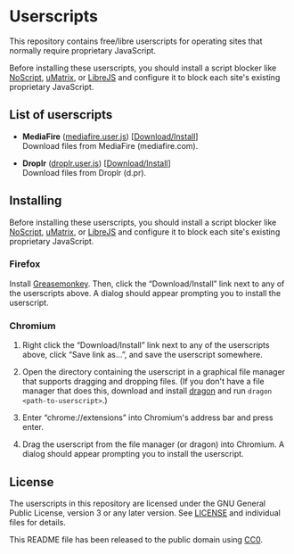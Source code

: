 Userscripts
===========

This repository contains free/libre userscripts for operating sites that
normally require proprietary JavaScript.

Before installing these userscripts, you should install a script blocker like
[NoScript], [uMatrix], or [LibreJS] and configure it to block each site's
existing proprietary JavaScript.

[NoScript]: https://noscript.net/
[uMatrix]: https://github.com/gorhill/uMatrix
[LibreJS]: https://www.gnu.org/software/librejs/


List of userscripts
-------------------

* **MediaFire**
  ([mediafire.user.js][1])
  \[[Download/Install][2]\]\
  Download files from MediaFire (mediafire.com).

* **Droplr**
  ([droplr.user.js][3])
  \[[Download/Install][4]\]\
  Download files from Droplr (d.pr).

[1]: mediafire.user.js
[2]: https://github.com/taylordotfish/userscripts/raw/master/mediafire.user.js
[3]: droplr.user.js
[4]: https://github.com/taylordotfish/userscripts/raw/master/droplr.user.js


Installing
----------

Before installing these userscripts, you should install a script blocker like
[NoScript], [uMatrix], or [LibreJS] and configure it to block each site's
existing proprietary JavaScript.


### Firefox

Install [Greasemonkey]. Then, click the “Download/Install” link next to any of
the userscripts above. A dialog should appear prompting you to install the
userscript.

[Greasemonkey]: https://www.greasespot.net/


### Chromium

1. Right click the “Download/Install” link next to any of the userscripts above,
   click “Save link as...”, and save the userscript somewhere.

2. Open the directory containing the userscript in a graphical file manager
   that supports dragging and dropping files. (If you don't have a file manager
   that does this, download and install [dragon] and run
   ``dragon <path-to-userscript>``.)

3. Enter “chrome://extensions” into Chromium's address bar and press enter.

4. Drag the userscript from the file manager (or dragon) into Chromium. A
   dialog should appear prompting you to install the userscript.

[dragon]: https://github.com/mwh/dragon


License
-------

The userscripts in this repository are licensed under the GNU General Public
License, version 3 or any later version. See [LICENSE] and individual files for
details.

This README file has been released to the public domain using [CC0].

[LICENSE]: LICENSE
[CC0]: https://creativecommons.org/publicdomain/zero/1.0/
